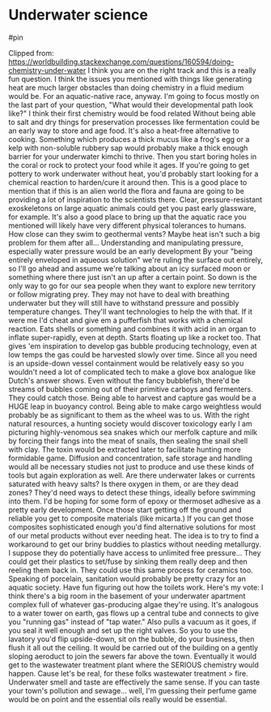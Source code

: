 # Underwater science

#pin

Clipped from: https://worldbuilding.stackexchange.com/questions/160594/doing-chemistry-under-water
I think you are on the right track and this is a really fun question. I think the issues you mentioned with things like generating heat are much larger obstacles than doing chemistry in a fluid medium would be. For an aquatic-native race, anyway. I'm going to focus mostly on the last part of your question, "What would their developmental path look like?"
I think their first chemistry would be food related Without being able to salt and dry things for preservation processes like fermentation could be an early way to store and age food. It's also a heat-free alternative to cooking. Something which produces a thick mucus like a frog's egg or a kelp with non-soluble rubbery sap would probably make a thick enough barrier for your underwater kimchi to thrive. Then you start boring holes in the coral or rock to protect your food while it ages. If you're going to get pottery to work underwater without heat, you'd probably start looking for a chemical reaction to harden/cure it around then. 
This is a good place to mention that if this is an alien world the flora and fauna are going to be providing a lot of inspiration to the scientists there. Clear, pressure-resistant exoskeletons on large aquatic animals could get you past early glassware, for example. It's also a good place to bring up that the aquatic race you mentioned will likely have very different physical tolerances to humans. How close can they swim to geothermal vents? Maybe heat isn't such a big problem for them after all...
Understanding and manipulating pressure, especially water pressure would be an early development By your "being entirely enveloped in aqueous solution" we're ruling the surface out entirely, so I'll go ahead and assume we're talking about an icy surfaced moon or something where there just isn't an up after a certain point. So down is the only way to go for our sea people when they want to explore new territory or follow migrating prey. They may not have to deal with breathing underwater but they will still have to withstand pressure and possibly temperature changes. They'll want technologies to help the with that. 
If it were me I'd cheat and give em a pufferfish that works with a chemical reaction. Eats shells or something and combines it with acid in an organ to inflate super-rapidly, even at depth. Starts floating up like a rocket too. That gives 'em inspiration to develop gas bubble producing technology, even at low temps the gas could be harvested slowly over time. Since all you need is an upside-down vessel containment would be relatively easy so you wouldn't need a lot of complicated tech to make a glove box analogue like Dutch's answer shows.
Even without the fancy bubblefish, there'd be streams of bubbles coming out of their primitive carboys and fermenters. They could catch those. Being able to harvest and capture gas would be a HUGE leap in buoyancy control. Being able to make cargo weightless would probably be as significant to them as the wheel was to us. 
With the right natural resources, a hunting society would discover toxicology early I am picturing highly-venomous sea snakes which our merfolk capture and milk by forcing their fangs into the meat of snails, then sealing the snail shell with clay. The toxin would be extracted later to facilitate hunting more formidable game. Diffusion and concentration, safe storage and handling would all be necessary studies not just to produce and use these kinds of tools but again exploration as well. Are there underwater lakes or currents saturated with heavy salts? Is there oxygen in them, or are they dead zones? They'd need ways to detect these things, ideally before swimming into them.
I'd be hoping for some form of epoxy or thermoset adhesive as a pretty early development. Once those start getting off the ground and reliable you get to composite materials (like micarta.) If you can get those composites sophisticated enough you'd find alternative solutions for most of our metal products without ever needing heat. The idea is to try to find a workaround to get our briny buddies to plastics without needing metallurgy. I suppose they do potentially have access to unlimited free pressure... They could get their plastics to set/fuse by sinking them really deep and then reeling them back in. They could use this same process for ceramics too.
Speaking of porcelain, sanitation would probably be pretty crazy for an aquatic society. Have fun figuring out how the toilets work. Here's my vote: I think there's a big room in the basement of your underwater apartment complex full of whatever gas-producing algae they're using. It's analogous to a water tower on earth, gas flows up a central tube and connects to give you "running gas" instead of "tap water." Also pulls a vacuum as it goes, if you seal it well enough and set up the right valves. So you to use the lavatory you'd flip upside-down, sit on the bubble, do your business, then flush it all out the ceiling. It would be carried out of the building on a gently sloping aeroduct to join the sewers far above the town. Eventually it would get to the wastewater treatment plant where the SERIOUS chemistry would happen. 
Cause let's be real, for these folks wastewater treatment > fire. Underwater smell and taste are effectively the same sense. If you can taste your town's pollution and sewage... well, I'm guessing their perfume game would be on point and the essential oils really would be essential.
